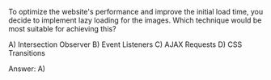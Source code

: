 To optimize the website's performance and improve the initial load time, you decide to implement lazy loading for the images. Which technique would be most suitable for achieving this?

A) Intersection Observer
B) Event Listeners
C) AJAX Requests
D) CSS Transitions

Answer: A) 